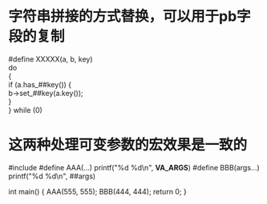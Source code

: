 # 字符串拼接的方式替换，可以用于pb字段的复制

#define XXXXX(a, b, key)                \
    do                                  \
    {                                   \
        if (a.has_##key()) {            \
            b->set_##key(a.key());      \
        }                               \
    } while (0)


# 这两种处理可变参数的宏效果是一致的

#include <cstdio>
#define AAA(...) printf("%d %d\n", __VA_ARGS__)
#define BBB(args...) printf("%d %d\n", ##args)

int main() {
        AAA(555, 555);
        BBB(444, 444);
        return 0;
}